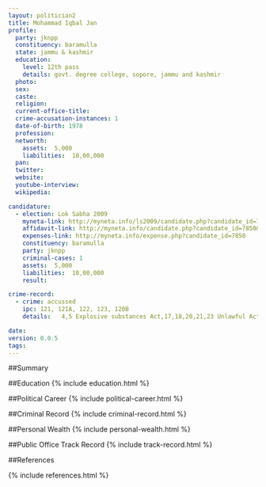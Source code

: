 ```yaml
---
layout: politician2
title: Mohammad Iqbal Jan
profile: 
  party: jknpp
  constituency: baramulla
  state: jammu & kashmir
  education: 
    level: 12th pass
    details: govt. degree college, sopore, jammu and kashmir
  photo: 
  sex: 
  caste: 
  religion: 
  current-office-title: 
  crime-accusation-instances: 1
  date-of-birth: 1978
  profession: 
  networth: 
    assets:  5,000
    liabilities:  10,00,000
  pan: 
  twitter: 
  website: 
  youtube-interview: 
  wikipedia: 

candidature: 
  - election: Lok Sabha 2009
    myneta-link: http://myneta.info/ls2009/candidate.php?candidate_id=7850
    affidavit-link: http://myneta.info/candidate.php?candidate_id=7850&scan=original
    expenses-link: http://myneta.info/expense.php?candidate_id=7850
    constituency: baramulla 
    party: jknpp
    criminal-cases: 1
    assets:  5,000
    liabilities:  10,00,000
    result:  

crime-record: 
  - crime: accussed
    ipc: 121, 121A, 122, 123, 120B
    details:   4,5 Explosive substances Act,17,18,20,21,23 Unlawful Activities  

date: 
version: 0.0.5
tags: 
---
```

##Summary


##Education
{% include education.html %}


##Political Career
{% include political-career.html %}


##Criminal Record
{% include criminal-record.html %}


##Personal Wealth
{% include personal-wealth.html %}


##Public Office Track Record
{% include track-record.html %}


##References


{% include references.html %}